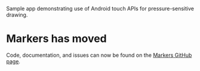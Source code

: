 Sample app demonstrating use of Android touch APIs for pressure-sensitive drawing.

# Markers has moved #

Code, documentation, and issues can now be found on the [Markers GitHub page](https://github.com/dsandler/markers).